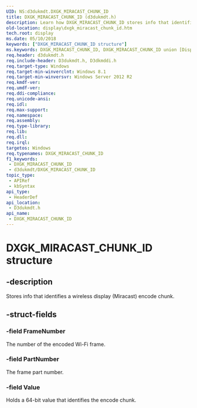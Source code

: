 ```yaml
---
UID: NS:d3dukmdt.DXGK_MIRACAST_CHUNK_ID
title: DXGK_MIRACAST_CHUNK_ID (d3dukmdt.h)
description: Learn how DXGK_MIRACAST_CHUNK_ID stores info that identifies a wireless display (Miracast) encode chunk.
old-location: display\dxgk_miracast_chunk_id.htm
tech.root: display
ms.date: 05/10/2018
keywords: ["DXGK_MIRACAST_CHUNK_ID structure"]
ms.keywords: DXGK_MIRACAST_CHUNK_ID, DXGK_MIRACAST_CHUNK_ID union [Display Devices], d3dukmdt/DXGK_MIRACAST_CHUNK_ID, display.dxgk_miracast_chunk_id
req.header: d3dukmdt.h
req.include-header: D3dukmdt.h, D3dkmddi.h
req.target-type: Windows
req.target-min-winverclnt: Windows 8.1
req.target-min-winversvr: Windows Server 2012 R2
req.kmdf-ver: 
req.umdf-ver: 
req.ddi-compliance: 
req.unicode-ansi: 
req.idl: 
req.max-support: 
req.namespace: 
req.assembly: 
req.type-library: 
req.lib: 
req.dll: 
req.irql: 
targetos: Windows
req.typenames: DXGK_MIRACAST_CHUNK_ID
f1_keywords:
 - DXGK_MIRACAST_CHUNK_ID
 - d3dukmdt/DXGK_MIRACAST_CHUNK_ID
topic_type:
 - APIRef
 - kbSyntax
api_type:
 - HeaderDef
api_location:
 - D3dukmdt.h
api_name:
 - DXGK_MIRACAST_CHUNK_ID
---
```


# DXGK_MIRACAST_CHUNK_ID structure


## -description

Stores info that identifies a wireless display (Miracast) encode chunk.

## -struct-fields

### -field FrameNumber

The number of the encoded Wi-Fi frame.

### -field PartNumber

The frame part number.

### -field Value

Holds a 64-bit value that identifies the encode chunk.

